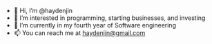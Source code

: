 - 👋 Hi, I’m @haydenjin
- 👀 I’m interested in programming, starting businesses, and investing 
- 🌱 I’m currently in my fourth year of Software engineering 
- 📫 You can reach me at haydenjin@gmail.com 

<!---
haydenjin/haydenjin is a ✨ special ✨ repository because its `README.md` (this file) appears on your GitHub profile.
You can click the Preview link to take a look at your changes.
--->
